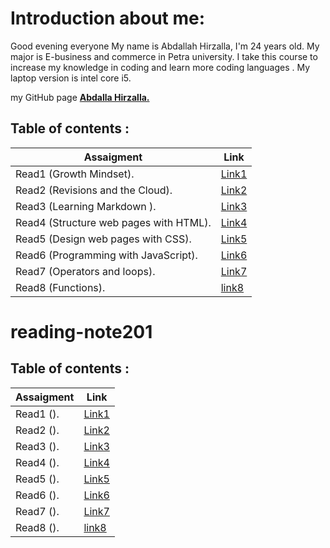 # Introduction about me:
Good evening everyone
My name is Abdallah Hirzalla, I'm 24 years old.
My major is E-business and commerce in Petra university.
I take this course to increase my knowledge in coding and learn more coding languages .
My laptop version is intel core i5.

my GitHub page **[Abdalla Hirzalla.](https://github.com/Abdalla-Hirzalla)**

## Table of contents :

Assaigment|Link
----------|-----
Read1 (Growth Mindset).  |[Link1](https://replit.com/@AbdallaHirzalla/reading-notes#read1.md)
Read2 (Revisions and the Cloud).     |[Link2](https://replit.com/@AbdallaHirzalla/reading-notes#read2.md)
Read3 (Learning Markdown ).|[Link3](https://replit.com/@AbdallaHirzalla/reading-notes#read3.md)
Read4 (Structure web pages with HTML).| [Link4](https://replit.com/@AbdallaHirzalla/reading-notes#read4.md)
Read5 (Design web pages with CSS).|[Link5](https://replit.com/@AbdallaHirzalla/reading-notes#read5.md)
Read6 (Programming with JavaScript).|[Link6](https://replit.com/@AbdallaHirzalla/reading-notes#read6.md)
Read7 (Operators and loops).|[Link7](https://replit.com/@AbdallaHirzalla/reading-notes#read7)
Read8 (Functions). | [link8](https://replit.com/@AbdallaHirzalla/reading-notes#read8.md)


# reading-note201

## Table of contents :

Assaigment|Link
----------|-----
Read1 ().|[Link1]()
Read2 ().|[Link2]()
Read3 ().|[Link3]()
Read4 ().|[Link4]()
Read5 ().|[Link5]()
Read6 ().|[Link6]()
Read7 ().|[Link7]()
Read8 ().|[link8]()